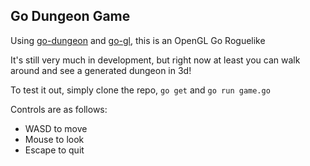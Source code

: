 ## Go Dungeon Game

Using [go-dungeon](https://github.com/Meshiest/go-dungeon) and [go-gl](https://github.com/go-gl/gl), this is an OpenGL Go Roguelike

It's still very much in development, but right now at least you can walk around and see a generated dungeon in 3d!

To test it out, simply clone the repo, `go get` and `go run game.go`

Controls are as follows:

* WASD to move
* Mouse to look
* Escape to quit